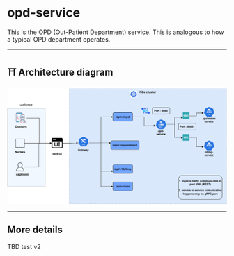 # opd-service

This is the OPD (Out-Patient Department) service. This is analogous to how a typical OPD department operates.

---

## ⛩️ Architecture diagram
![opd-service-diagram](../../docs/opd-service-diagram.svg)

---

## More details

TBD test v2